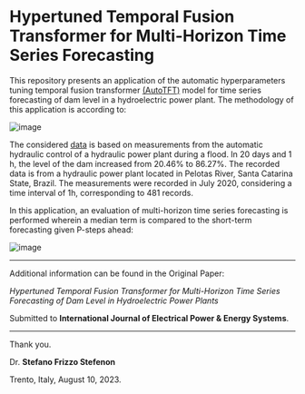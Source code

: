 # Hypertuned Temporal Fusion Transformer for Multi-Horizon Time Series Forecasting

This repository presents an application of the automatic hyperparameters tuning temporal fusion transformer [(AutoTFT)](https://github.com/SFStefenon/AutoTFT/blob/main/TFT.ipynb) model for time series forecasting of dam level in a hydroelectric power plant.
The methodology of this application is according to:

![image](https://github.com/SFStefenon/AutoTFT/assets/88292916/3851a691-8810-4fa7-8a16-3bb504b75619)

The considered [data](https://github.com/SFStefenon/AutoTFT/blob/main/data.csv) is based on measurements from the automatic hydraulic control of a hydraulic power plant during a flood. In 20 days and 1 h, the level of the dam increased from 20.46% to 86.27%. 
The recorded data is from a hydraulic power plant located in Pelotas River, Santa Catarina State, Brazil. The measurements were recorded in July 2020, considering a time interval of 1h, corresponding to 481 records. 

In this application, an evaluation of multi-horizon time series forecasting is performed wherein a median term is compared to the short-term forecasting given P-steps ahead: 

![image](https://github.com/SFStefenon/AutoTFT/assets/88292916/a7692d89-ab25-47b9-9cb0-970acc99e300)

---

Additional information can be found in the Original Paper:

*Hypertuned Temporal Fusion Transformer for Multi-Horizon Time Series Forecasting of Dam Level in Hydroelectric Power Plants*

Submitted to **International Journal of Electrical Power & Energy Systems**.

---

Thank you.

Dr. **Stefano Frizzo Stefenon**

Trento, Italy, August 10, 2023.
